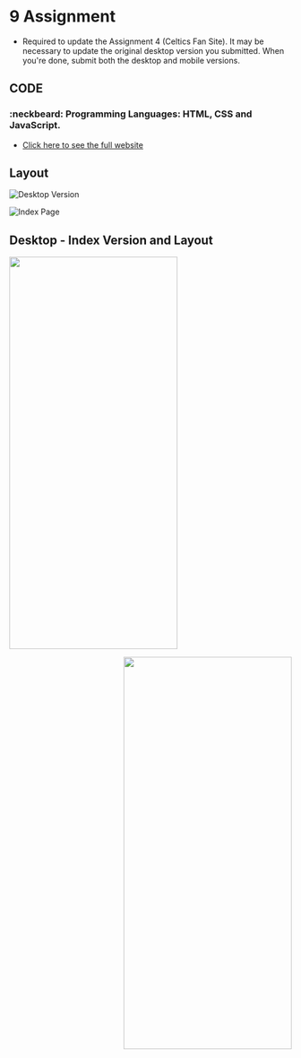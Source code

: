 # 9 Assignment
- Required to update the Assignment 4 (Celtics Fan Site). It may be necessary to update the original desktop version you submitted.  When you're done, submit both the desktop and mobile versions.
## CODE
### :neckbeard: Programming Languages: HTML, CSS and JavaScript.
- [Click here to see the full website](http://media15live.com/studentsUpload/Tbardini_1586637064/indexExoticTravel.htm)

## Layout
![Desktop Version](https://github.com/thiagobardini/HTML5-CSS3-BHCC/blob/master/Imagens/%20Desktop-9Assig.png)
  
![Index Page](https://github.com/thiagobardini/HTML5-CSS3-BHCC/blob/master/Imagens/desktopLayout9Assig.png)

## Desktop - Index Version and Layout
<p align="left">
  <img width="300" height="700" src="https://github.com/thiagobardini/HTML5-CSS3-BHCC/blob/master/Imagens/Mobile-Layout9Assig.png">
</p>
<p align="right">
  <img width="300" height="700" src="https://github.com/thiagobardini/HTML5-CSS3-BHCC/blob/master/Imagens/mobileLayout9Assig.png">
</p>



